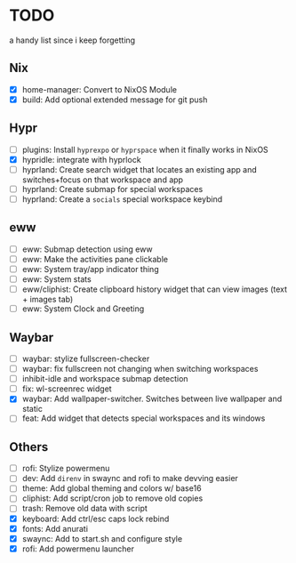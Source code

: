 # TODO
a handy list since i keep forgetting

## Nix
- [x] home-manager: Convert to NixOS Module
- [x] build: Add optional extended message for git push

## Hypr
- [ ] plugins: Install `hyprexpo` or `hyprspace` when it finally works in NixOS
- [x] hypridle: integrate with hyprlock
- [ ] hyprland: Create search widget that locates an existing app and switches+focus on that workspace and app
- [ ] hyprland: Create submap for special workspaces
- [ ] hyprland: Create a `socials` special workspace keybind

## eww
- [ ] eww: Submap detection using eww
- [ ] eww: Make the activities pane clickable
- [ ] eww: System tray/app indicator thing
- [ ] eww: System stats
- [ ] eww/cliphist: Create clipboard history widget that can view images (text + images tab)
- [ ] eww: System Clock and Greeting 

## Waybar
- [ ] waybar: stylize fullscreen-checker
- [ ] waybar: fix fullscreen not changing when switching workspaces
- [ ] inhibit-idle and workspace submap detection
- [ ] fix: wl-screenrec widget
- [x] waybar: Add wallpaper-switcher. Switches between live wallpaper and static
- [ ] feat: Add widget that detects special workspaces and its windows

## Others
- [ ] rofi: Stylize powermenu
- [ ] dev: Add `direnv` in swaync and rofi to make devving easier
- [ ] theme: Add global theming and colors w/ base16
- [ ] cliphist: Add script/cron job to remove old copies
- [ ] trash: Remove old data with script
- [x] keyboard: Add ctrl/esc caps lock rebind
- [x] fonts: Add anurati
- [x] swaync: Add to start.sh and configure style
- [x] rofi: Add powermenu launcher
